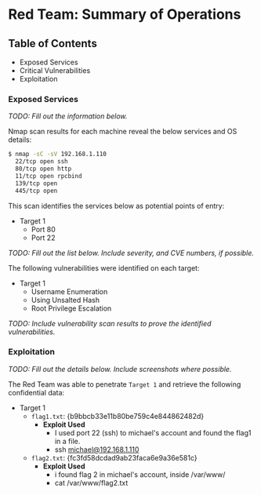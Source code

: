 # Red Team: Summary of Operations

## Table of Contents
- Exposed Services
- Critical Vulnerabilities
- Exploitation

### Exposed Services
_TODO: Fill out the information below._

Nmap scan results for each machine reveal the below services and OS details:

```bash
$ nmap -sC -sV 192.168.1.110
  22/tcp open ssh
  80/tcp open http
  11/tcp open rpcbind
  139/tcp open
  445/tcp open
```

This scan identifies the services below as potential points of entry:
- Target 1
  - Port 80
  - Port 22

_TODO: Fill out the list below. Include severity, and CVE numbers, if possible._

The following vulnerabilities were identified on each target:
- Target 1
  - Username Enumeration
  - Using Unsalted Hash
  - Root Privilege Escalation

_TODO: Include vulnerability scan results to prove the identified vulnerabilities._

### Exploitation
_TODO: Fill out the details below. Include screenshots where possible._

The Red Team was able to penetrate `Target 1` and retrieve the following confidential data:
- Target 1
  - `flag1.txt`: {b9bbcb33e11b80be759c4e844862482d}
    - **Exploit Used**
      - I used port 22 (ssh) to michael's account and found the flag1 in a file.
      - ssh michael@192.168.1.110
  - `flag2.txt`: {fc3fd58dcdad9ab23faca6e9a36e581c}
    - **Exploit Used**
      - i found flag 2 in michael's account, inside /var/www/
      - cat /var/www/flag2.txt
